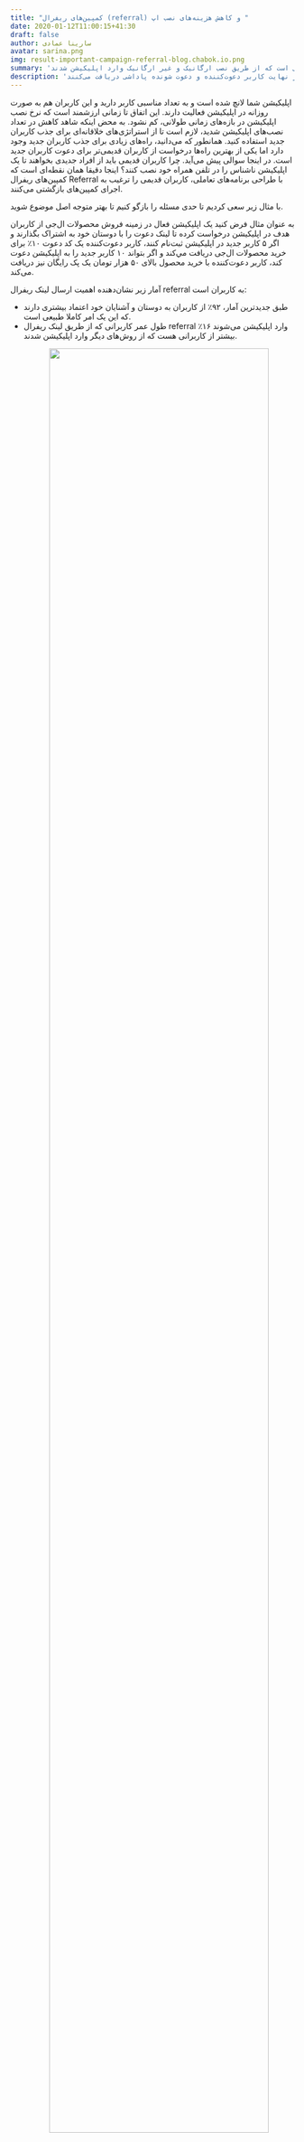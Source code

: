 ```yaml
---
title: "کمپین‌های ریفرال (referral) و کاهش هزینه‌های نصب اپ "
date: 2020-01-12T11:00:15+41:30
draft: false
author: سارینا عمادی
avatar: sarina.png
img: result-important-campaign-referral-blog.chabok.io.png
summary: 'هزینه نصب اپلیکیشن توسط کاربرانی که از طریق کمپین ریفرال، اپلیکیشن را نصب کردند کمتر از کاربرانی است که از طریق نصب ارگانیک و غیر ارگانیک وارد اپلیکیشن شدند.'
description: 'کمپین ریفرال فرایندی است که در آن کاربران جدید به واسطه کاربران قدیمی وارد اپلیکیشن می‌شوند و در نهایت کاربر دعوت‌‌کننده و دعوت شونده پاداشی دریافت می‌‌کنند. '
---
```

<p>اپلیکیشن شما لانچ شده است و به تعداد مناسبی کاربر دارید و این کاربران هم به صورت روزانه در اپلیکیشن فعالیت دارند. این اتفاق تا زمانی ارزشمند است که نرخ نصب اپلیکیشن در بازه‌های زمانی طولانی، کم نشود. به محض اینکه شاهد کاهش در تعداد نصب‌های اپلیکیشن شدید، لازم است تا از استراتژی‌های خلاقانه‌ای برای جذب کاربران جدید استفاده کنید.
   همانطور که می‌دانید، راه‌های زیادی برای جذب کاربران جدید وجود دارد اما یکی از بهترین راه‌ها درخواست از کاربران قدیمی‌تر برای دعوت کاربران جدید است. در اینجا سوالی پیش می‌آید. چرا کاربران قدیمی باید از افراد جدیدی بخواهند تا یک اپلیکیشن ناشناس را در تلفن همراه خود نصب کنند؟‌
   اینجا دقیقا همان نقطه‌ای است که کمپین‌های ریفرال Referral با طراحی برنامه‌های تعاملی، کاربران قدیمی را ترغیب به اجرای کمپین‌های بازگشتی می‌کنند.
</p>
<p>با مثال زیر سعی کردیم تا حدی مسئله را بازگو کنیم تا بهتر متوجه اصل موضوع شوید.</p>

<p>
به عنوان مثال فرض کنید یک اپلیکیشن فعال در زمینه فروش محصولات ال‌جی از کاربران هدف در اپلیکیشن درخواست کرده تا لینک دعوت را با دوستان خود به اشتراک بگذارند و اگر ۵ کاربر جدید در اپلیکیشن ثبت‌نام کنند، کاربر دعوت‌کننده یک کد دعوت ۱۰٪ برای خرید محصولات ال‌جی دریافت مي‌کند و اگر بتواند  ۱۰ کاربر جدید را به اپلیکیشن دعوت کند، کاربر دعوت‌کننده با خرید محصول بالای ۵۰ هزار تومان یک پک رایگان نیز دریافت می‌کند.
</p>

آمار زیر نشان‌دهنده اهمیت ارسال لینک ریفرال referral به کاربران است:

<ul>

<li>طبق جدیدترین آمار، ۹۲٪ از کاربران به دوستان و آشنایان خود اعتماد بیشتری دارند که این  یک امر کاملا طبیعی است.</li>
<li>طول عمر کاربرانی که از طریق لینک ریفرال  referral وارد اپلیکیشن می‌شوند ۱۶٪ بیشتر از کاربرانی هست که از روش‌های دیگر وارد اپلیکیشن شدند.</li>
<p style="text-align: center;"><img width=90% src="http://uupload.ir/files/tjb1_statistics-referral-campaign-in-blog.chabok.io.png"/></p>
</ul>

معمولا کاربران از طریق پیشنهادات دوستان، <a href="https://blog.chabok.io/organicvsnonorganicinstall/">نصب‌های غیرارگانیک</a> و یا تبلیغات وارد اپلیکیشن می‌شوند و در آن ثبت‌نام و یا خرید می‌کنند که از سوی بیزینس نیاز به صرف وقت و هزینه زیادی است اما به کمک این روش، کاربران جدید راحت‌تر جذب اپلیکیشن می‌شوند و در نهایت رضایت کاربران قدیمی هم خواهیم داشت.
 یک روش کارآمد برای افزایش رضایت کاربران هدف در کنار جذب کاربران جدید، ارسال دعوت‌نامه‌ به کاربران فعال در اپلییکشن است که دوستان خود را به اپلیکیشن دعوت کنند، به نظرتان چه اتفاقی می‌افتد؟ با ریزش کاربران مواجه می‌شوند و یا جذب کاربران بیشتر؟؟

 <p>در بلاگ چابک، قصد داریم در خصوص؛ تاثیر ارسال کمپین‌های ریفرال  referral، دلیل اهمیت این کمپین‌ها نسبت به کمپین‌های دیگر، مزایای ارسال کمپین‌های ریفرال  و روش ارسال این کمپین‌ها صحبت کنیم.</p>

 <h2>کمپین‌ ریفرال referral در کسب‌وکارهای آنلاین چیست؟ (referral campaign)</h2>

 <p>به زبان بسیار ساده، برنامه‌های ریفرال فرآیندهایی هستند که در آن یک کاربر قدیمی سرویس، به افرادی که از آن سرویس استفاده نمی‌کنند پیشنهاد استفاده از سرویس را می دهند. در این فرآیند لازم است تا هر ۲ طرف سود ببرند. گرفتن اعتبار، تخفیف یا ارسال رایگان محصول از جمله آیتم‌هایی هستند که در کمپین‌های ریفرال به فرد دعوت کننده و دعوت شونده پیشنهاد می‌شوند. </p>
 <p style="text-align: center;"><img width=90% src="http://uupload.ir/files/ci2g_what-is-referral-campaign-in-blog.chabok.io.png"/></p>

 <h2>مزایای استفاده از کمپین‌های ریفرال referral در گرفتن نصب‌ برای اپلیکیشن</h2>

 اشتراک‌گذاری کمپین‌های ریفرال referral  تاثیر مثبتی در رشد و پیشرفت کسب و کارهای آنلاین دارد. کاربرانی که به واسطه لینک دعوت دوستان در اپلیکیشن عضو می‌شوند راحت‌تر از اعضای دیگر با اپلیکیشن تعامل (user engagement) برقرار می‌کنند. در کنار تمام این مزایا استفاده از کمپین‌های ریفرال (referral) مزیت‌های دیگری هم دارد که در ادامه آن‌ها را نام می‌بریم.

 <ul>
 <li>اجرا شدن کمپین‌های ریفرال  referral  در سیستم‌عامل‌ اندروید و آی‌او‌اس</li>
 <li>تعامل بهتر با کاربران قدیمی اپلیکیشن </li>
 <li>افزایش اعتماد و وفاداری کاربران به اپلیکیشن</li>
 <li>جذب کاربران جدید در ازای پرداخت هزینه کمتر</li>
 <li>افزایش انگیزه در کاربران برای share کردن اپلیکیشن با دوستان</li>
 <li>افزایش درآمد و بهبود فروش بیزینس</li>
 <li>جلوگیری از ریزش کاربران</li>
 <li>افزایش نرخ بازگشت کاربران قدیمی به اپلیکیشن</li>
 </ul>

 <p style="text-align: center;"><img width=90% src="http://uupload.ir/files/my1_benefits-using-referral-campaigns-in-getting-installed-for-app-in-blog.chabok.io.png"/></p>

<h3 style="color:#008080">دلایل اهمیت کمپین‌های referral چیست؟</h3>

<p></p>از بین تمام فعالیت‌های تیم مارکتینگ، کمپین‌های ریفرال بیشترین قابلیت اندازه‌گیری اثربخشی را دارند. این کمپین‌‌ها می‌توانند به نسبت سایر فعالیت‌ها، تعداد کاربران فعال و وفادار بیشتری را جذب کنند. اجرای موفق کمپین ریفرال دقیقا شبیه این است که هر کدام از کاربران اپلیکیشن شما مثل یه شریک تجاری در فرآیند جذب کاربران جدید به شما کمک کنند.  از طرفی، استفاده از لینک دعوت دوستان در اپلیکیشن تاثیر زیادی در افزایش تعامل کاربران با اپلیکیشن می‌گذارد.

اپلیکیشن‌های بزرگی در دنیا همچون event ،TabbedOut ،amazon، Wish، Lyft و Headspace از  لینک دعوت دوستان در اپلیکیشن‌شان  برای ارتباط بهتر با کاربران و عوامل زیر استفاده می‌کنند:

<ul>
<li>افزایش اعتماد کاربران نسبت به اپلیکیشن

<p>استفاده از کمپین‌های ریفرال  Referral  تاثیر زیادی در افزایش اعتماد کاربران نسبت به اپلیکیشن ایجاد می‌کند. حدود ۹۲٪ از کاربران به کمپین‌های اعتماد می‌کنند که استفاده از اپلیکیشن را آشنایان خودشان  پیشنهاد دادند.
    وقتی کاربران برای اولین بار وارد اپلیکیشن می‌شوند اقدام به انجام فعالیتی در اپلیکیشن نمی‌کنند و مسلما کاربران دیگر را نیز تشویق به استفاده از اپلیکیشن نمی‌کننند، اما استفاده از این نوع کمیپن‌ها، کاربران را تشویق می‌کنند تا لینک را با دوستان و همکاران خود به اشتراک بگذارند و آن‌ها را تشویق به استفاده از اپلیکیشن کنند تا در کنار آن پاداشی از جمله کد تخفیف برای خرید محصولات بیشتر دریافت کنند.
</p>
</li>
<li>بهبود تعامل کاربران با اپلیکیشن </li>
<li>بازگشت سرمایه و بهبود آن </li>
<li>جذب کاربران جدید </li>
</ul>

<h2>نکاتی برای راه‌اندازی کمپین‌های ریفرال در اپلیکیشن موبایل</h2>

<p>اغلب کاربران بدون انجام فرایندی اپلیکیشن  را ترک می‌کنند و تنها زمانی اقدام به انجام کاری در اپلیکیشن می‌کنند که مزیتی برای آن‌ها داشته باشد. اگر یک بیزینس برای هر فرد ثبت‌نام کننده در اپلیکیشن لینک دعوت منحصر به فردی ایجاد کند، بهتر می‌تواند متوجه شد هر کاربر از طریق چه لینکی وارد اپلیکیشن شده و چه  رفتاری از خود نشان داده است.</p>
<p>وقتی برای اولین بار کاربر در اپلیکیشن ثبت‌نام می‌کند و در آن فعال می‌شود، یک لینک منحصر به فرد را دریافت می‌کند.
    در این زمان فعالیت بیزینس آغاز می‌شود  و از طریق اپلیکیشن، لینک دعوت را در اختیار کاربران فعال اپلیکیشن قرار می‌دهد تا هر کاربر لینک را با دوستان و آشنایان خود به اشتراک بگذارند و کاربران مختلف ترغیب به استفاده از اپلیکیشن بگیرند تا هر دو نفر پاداش یا کد تخفیفی برای خرید محصول یا خدمات دریافت کنند.</p>

<p>روند کلی دعوت دوستان به اپلیکیشن را توضیح دادیم در ادامه جزئی‌تر به این بخش می‌پردازیم:</p>

<p style="text-align: center;"><img width=90% src="http://uupload.ir/files/61ks_nowrefer-a-friend-buy-more-products-cost-free.jpg"/></p>

<ul>
<li>انتخاب درست کاربران اپلیکیشن
<p>انتخاب تمام کاربران در یک بیزینس کار عاقلانه‌ای نیست بلکه باید کاربرانی که فعال هستند و مشارکت بیشتری با اپلیکیشن یا شبکه اجتماعی دارند به عنوان کاربر فعال  انتخاب شوند.</p>
</li>
<li>ایجاد انگیزه در کاربران
<p>یکی از مراحل مهم در هر اپلیکیشن ایجاد انگیزه در کاربران است. کاربران معمولا با اپلیکیشن‌هایی تعامل برقرار می‌کنند که محصول بهتر، خدمات و یا امکانات بیشتر، کد تخفیف برای خرید یک محصول  در اختیار کاربران قرار دهد و آن‌ها را تشویق کند تا از اپلیکیشن استفاده کنند که ایجاد انگیزه در هر بیزینسی با کسب و کار دیگر متفاوت است.</p>
</li>
<p>به عنوان مثال یک بیزینس تصمیم دارد تمام محصولات ال‌جی را با تخفیف ۵٪  بفروشد و گفته کسانی که در اپلیکیشن ثبت‌نام کردند علاوه بر این کد، کد تخفیف ۱۰٪ برای خرید این محصول دریافت خواهند کرد، در نتیجه کاربران بیشتری مشتاق می‌شوند از اپلیکیشن خرید کنند و حتی ممکن است آن را با دوستان خود اشتراک بگذارند.</p>
<li>
متقاعد کردن کاربران برای استفاده از referral
<p>قبل از ساخت لینک referral  باید هدف خود را صراحتا برای کاربران توضیح دهید و اعلام کنید که چه‌طور هر کاربر باید از این لینک برای دریافت کد یا لینک تخفیف استفاده کند.</p>
</li>
<li> دعوت دوستان و اشتراک‌ گذاری لینک دعوت دوستان
<p>هر کاربر برای اینکه بتواند لینک دعوت را با دوستان اشتراک بگذارد و کد تخفیف دریافت کند نیاز به ایجاد لینک دعوت دارد. این مرحله به سادگی ایجاد نمی‌شود بلکه کاربر باید در وهله اول در اپلیکیشن ثبت‌نام کند و لینک را در شبکه‌های اجتماعی مختلف با دوستان خود به اشتراک بگذارد. لینک دعوت برای هر شخص منحصر به فرد است و  با لینک دعوت فرد دیگر متفاوت است. توجه داشته باشید این لینک در تمام مراحل انجام فرایند در اپلیکیشن ثابت است و در صورتی قابل تغییر است که فرد دعوت‌کننده مجدد در اپلیکیشن با هویت جدید ثبت‌نام کند.</p>
</li>
<li>ورود کاربر جدید با لینک دعوت
<p>کاربران وقتی برای اولین بار با لینک دعوت فرد دعوت‌کننده وارد اپلیکیشن می‌شوند و قصد دارند رفتاری از خود در اپلیکیشن نشان دهند، به طور مثال قصد خرید از اپلیکیشن را دارند پس از طریق آن لینک وارد اپلیکیشن شده و در ازای ثبت‌نام کاربر در اپ، کاربر دعوت‌کننده برای خرید محصولات دیگر به هر شکلی کد تخفیفی دریافت خواهد کرد.</p>
</li>
<p style="font-weight:bold;color:#008000">نکته مهم:</p>
<p>فراموش نکنید در صورتی کاربر دعوت‌کننده، کد تخفیف برای خرید محصول دریافت می‌کند که لینک را حتما با دیگر کاربران به اشتراک گذاشته باشد و کاربران نیز از طریق همان لینک ارسال شده وارد اپلیکیشن شده باشند.</p>
<li>اشتراک‌گذاری لینک دعوت دوستان در شبکه‌های اجتماعی
<p>بعد از ثبت‌نام در اپلیکیشن تمامی کاربران لینک دعوت دوستان را دریافت می‌کنند و می‌توانند آن را در شبکه‌های اجتماعی مختلف به اشتراک بگذارند تا  کاربران بیشتری را به اپلیکیشن دعوت کنند.</p>
</ul>

<h3 style="color:#008080">نتیجه‌گیری</h3>

<p> بیزینس‌ها در تلاش هستند با کمترین هزینه کاربران جدید را جذب اپلیکیشن کنند تا  تعامل بهتری با آنان برقرار کنند. همانطور که مشخص است جذب کاربران جدید در چند سال اخیر حدود ۵۰٪ افزایش پیدا کرده پس راهکار برای جذب کاربر بیشتر چیست؟
   یکی از راه‌های به صرفه، استفاده از کاربران فعلی اپلیکیشن برای جذب کاربران جدید است. با این کار، هزینه جذب کاربران جدید تاحدی کم می‌شود و کاربران فعال اپلیکیشن هم تشویق به استفاده از اپلیکیشن می‌گیرند و در نهایت ممکن است کاربرانی که به هر دلیل اپلیکیشن را پاک کردند به اپ عودت پیدا کنند.
</p>

<p style="text-align: center;">
 <a style="display: inline-block; text-align: center; border-radius: 40px; background: #4285f4; color: white !important; padding: 7px 25px; margin-right: 15px; cursor: pointer; transition: all 0.25s ease;" href="https://doc.chabok.io/android/tracker.html?_ga=2.145410804.1727367285.1578743282-644383112.1578743282#%DB%B6-%D9%82%D8%A7%D8%A8%D9%84%DB%8C%D8%AA-%D8%AF%D8%B9%D9%88%D8%AA-%D8%AF%D9%88%D8%B3%D8%AA%D8%A7%D9%86"> قابلیت دعوت دوستان را چه‌طور در نسخه اندروید راه‌اندازی کنیم؟</a>
</p>
